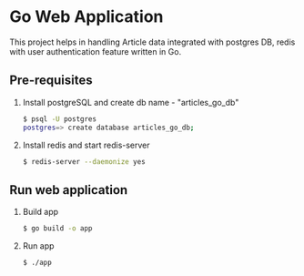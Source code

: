# Go Web Application
This project helps in handling Article data integrated with postgres DB, redis with user authentication feature written in Go.

## Pre-requisites
1. Install postgreSQL and create db name - "articles_go_db"
    ```bash
    $ psql -U postgres
    postgres=> create database articles_go_db;
    ```
2. Install redis and start redis-server
   ```bash
   $ redis-server --daemonize yes
   ```
## Run web application
1. Build app
   ```bash
   $ go build -o app
   ```
2. Run app
   ```bash
   $ ./app
   ```
